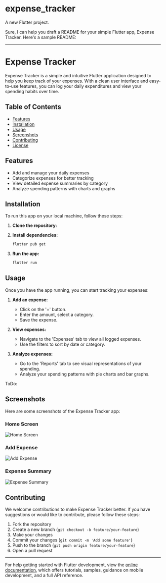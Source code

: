 # expense_tracker

A new Flutter project.

Sure, I can help you draft a README for your simple Flutter app, Expense Tracker. Here's a sample README:

---

# Expense Tracker

Expense Tracker is a simple and intuitive Flutter application designed to help you keep track of your expenses. With a clean user interface and easy-to-use features, you can log your daily expenditures and view your spending habits over time.

## Table of Contents
- [Features](#features)
- [Installation](#installation)
- [Usage](#usage)
- [Screenshots](#screenshots)
- [Contributing](#contributing)
- [License](#license)

## Features

- Add and manage your daily expenses
- Categorize expenses for better tracking
- View detailed expense summaries by category
- Analyze spending patterns with charts and graphs

## Installation

To run this app on your local machine, follow these steps:

1. **Clone the repository:**

2. **Install dependencies:**
   ```bash
   flutter pub get
   ```

3. **Run the app:**
   ```bash
   flutter run
   ```

## Usage

Once you have the app running, you can start tracking your expenses:

1. **Add an expense:**
   - Click on the '+' button.
   - Enter the amount, select a category.
   - Save the expense.

2. **View expenses:**
   - Navigate to the 'Expenses' tab to view all logged expenses.
   - Use the filters to sort by date or category.

3. **Analyze expenses:**
   - Go to the 'Reports' tab to see visual representations of your spending.
   - Analyze your spending patterns with pie charts and bar graphs.

ToDo:
## Screenshots

Here are some screenshots of the Expense Tracker app:

### Home Screen
![Home Screen](screenshots/home.png)

### Add Expense
![Add Expense](screenshots/add_expense.png)

### Expense Summary
![Expense Summary](screenshots/summary.png)

## Contributing

We welcome contributions to make Expense Tracker better. If you have suggestions or would like to contribute, please follow these steps:

1. Fork the repository
2. Create a new branch (`git checkout -b feature/your-feature`)
3. Make your changes
4. Commit your changes (`git commit -m 'Add some feature'`)
5. Push to the branch (`git push origin feature/your-feature`)
6. Open a pull request


---

For help getting started with Flutter development, view the
[online documentation](https://docs.flutter.dev/), which offers tutorials,
samples, guidance on mobile development, and a full API reference.
